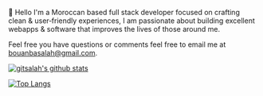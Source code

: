 👋 Hello
I'm a Moroccan based full stack developer focused on crafting clean & user‑friendly experiences, I am passionate about building excellent webapps & software that improves the lives of those around me.

Feel free you have questions or comments feel free to email me at bouanbasalah@gmail.com.

[![gitsalah's github stats](https://github-readme-stats.vercel.app/api?username=gitsalahe&show_icons=true&theme=tokyonight)](https://github.com/GITSALAHE)

[![Top Langs](https://github-readme-stats.vercel.app/api/top-langs/?username=gitsalahe&show_icons=true&theme=tokyonight)](https://github.com/GITSALAHE?tab=repositories)
